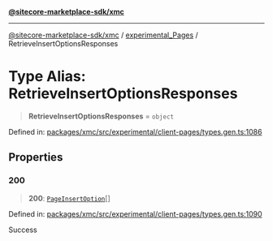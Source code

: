 [**@sitecore-marketplace-sdk/xmc**](../../../../README.md)

***

[@sitecore-marketplace-sdk/xmc](../../../../README.md) / [experimental\_Pages](../README.md) / RetrieveInsertOptionsResponses

# Type Alias: RetrieveInsertOptionsResponses

> **RetrieveInsertOptionsResponses** = `object`

Defined in: [packages/xmc/src/experimental/client-pages/types.gen.ts:1086](https://github.com/Sitecore/marketplace-sdk/blob/main/packages/xmc/src/experimental/client-pages/types.gen.ts#L1086)

## Properties

### 200

> **200**: [`PageInsertOption`](PageInsertOption.md)[]

Defined in: [packages/xmc/src/experimental/client-pages/types.gen.ts:1090](https://github.com/Sitecore/marketplace-sdk/blob/main/packages/xmc/src/experimental/client-pages/types.gen.ts#L1090)

Success
